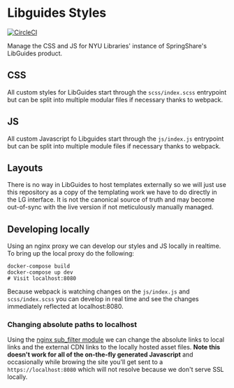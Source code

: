 # Libguides Styles

[![CircleCI](https://circleci.com/gh/NYULibraries/libguides-styles.svg?style=svg)](https://circleci.com/gh/NYULibraries/libguides-styles)

Manage the CSS and JS for NYU Libraries' instance of SpringShare's LibGuides product.

## CSS

All custom styles for LibGuides start through the `scss/index.scss` entrypoint but can be split into multiple modular files if necessary thanks to webpack.

## JS

All custom Javascript fo Libguides start through the `js/index.js` entrypoint but can be split into multiple module files if necessary thanks to webpack.

## Layouts

There is no way in LibGuides to host templates externally so we will just use this repository as a copy of the templating work we have to do directly in the LG interface. It is not the canonical source of truth and may become out-of-sync with the live version if not meticulously manually managed.

## Developing locally

Using an nginx proxy we can develop our styles and JS locally in realtime. To bring up the local proxy do the following:

```
docker-compose build
docker-compose up dev
# Visit localhost:8080
```

Because webpack is watching changes on the `js/index.js` and `scss/index.scss` you can develop in real time and see the changes immediately reflected at localhost:8080.

### Changing absolute paths to localhost

Using the [nginx sub_filter module](http://nginx.org/en/docs/http/ngx_http_sub_module.html) we can change the absolute links to local links and the external CDN links to the locally hosted asset files. **Note this doesn't work for all of the on-the-fly generated Javascript** and occasionally while browing the site you'll get sent to a `https://localhost:8080` which will not resolve because we don't serve SSL locally.